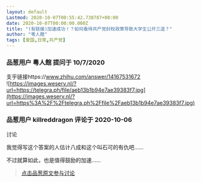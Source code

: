 ```yaml
---
layout: default
Lastmod: 2020-10-07T00:55:42.738787+00:00
date: 2020-10-07T00:00:00.000Z
title: "(有链接)加速成功！？如何看待共产党封校政策导致大学生公开三退？"
author: "粵人館"
tags: [爱国,日常,共产党]
---
```



### 品葱用户 **粵人館** 提问于 10/7/2020
    
支乎链接https://www.zhihu.com/answer/14167531672  
![https://images.weserv.nl/?url=https://telegra.ph/file/aeb13b1b94e7ae39383f7.jpg](https://images.weserv.nl/?url=https%3A%2F%2Ftelegra.ph%2Ffile%2Faeb13b1b94e7ae39383f7.jpg)
    
                

### 品葱用户 **killreddragon** 评论于 2020-10-06
讨论

        
我觉得写这个答案的人估计八成和这个叫石可的有仇吧……  
  
不过就算如此，也是值得鼓励的加速……
        
                





> [点击品葱原文参与讨论](https://pincong.rocks/question/31862)

